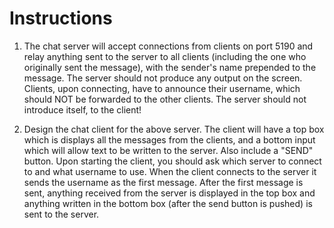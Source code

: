 # Instructions
 1. The chat server will accept connections from clients on port 5190 and relay anything sent to the server to all clients (including the one who originally sent the message), with the sender's name prepended to the message. The server should not produce any output on the screen. Clients, upon connecting, have to announce their username, which should NOT be forwarded to the other clients. The server should not introduce itself, to the client!
    
 2. Design the chat client for the above server. The client will have a top box which is displays all the messages from the clients, and a bottom input which will allow text to be written to the server. Also include a "SEND" button. Upon starting the client, you should ask which server to connect to and what username to use. When the client connects to the server it sends the username as the first message. After the first message is sent, anything received from the server is displayed in the top box and anything written in the bottom box (after the send button is pushed) is sent to the server.